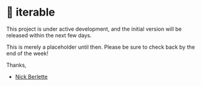 # 🦖 iterable

This project is under active development, and the initial version will be released within the next few days. 

This is merely a placeholder until then. Please be sure to check back by the end of the week!

Thanks,

- [Nick Berlette](https://github.com/nberlette)

